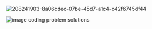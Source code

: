 ![208241903-8a06cdec-07be-45d7-a1c4-c42f6745df44](https://github.com/Lakshmi512/stratascratch/assets/108252202/615f7965-65ba-4733-b904-70488d19cf2c)

![image](https://github.com/Lakshmi512/stratascratch/assets/108252202/366fd539-22e3-4511-8ae6-f6b22fceec0f)
 coding problem solutions

